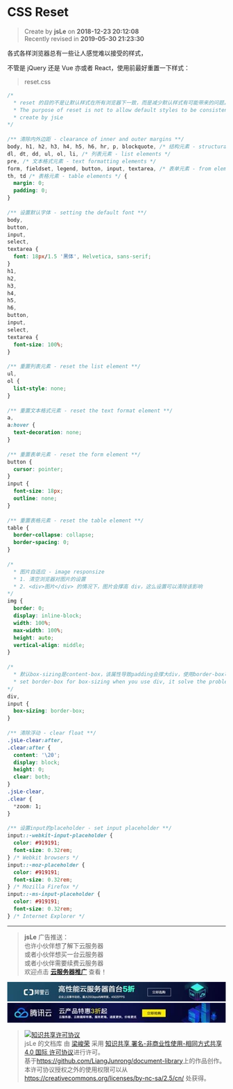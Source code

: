 # CSS Reset

> Create by **jsLe** on **2018-12-23 20:12:08**  
> Recently revised in **2019-05-30 21:23:30**

各式各样浏览器总有一些让人感觉难以接受的样式，

不管是 jQuery 还是 Vue 亦或者 React，使用前最好重置一下样式：

> reset.css

```css
/* 
  * reset 的目的不是让默认样式在所有浏览器下一致，而是减少默认样式有可能带来的问题。
  * The purpose of reset is not to allow default styles to be consistent across all browsers, but to reduce the potential problems of default styles.
  * create by jsLe
*/

/** 清除内外边距 - clearance of inner and outer margins **/
body, h1, h2, h3, h4, h5, h6, hr, p, blockquote, /* 结构元素 - structural elements */
dl, dt, dd, ul, ol, li, /* 列表元素 - list elements */
pre, /* 文本格式元素 - text formatting elements */
form, fieldset, legend, button, input, textarea, /* 表单元素 - from elements */
th, td /* 表格元素 - table elements */ {
  margin: 0;
  padding: 0;
}

/** 设置默认字体 - setting the default font **/
body,
button,
input,
select,
textarea {
  font: 18px/1.5 '黑体', Helvetica, sans-serif;
}
h1,
h2,
h3,
h4,
h5,
h6,
button,
input,
select,
textarea {
  font-size: 100%;
}

/** 重置列表元素 - reset the list element **/
ul,
ol {
  list-style: none;
}

/** 重置文本格式元素 - reset the text format element **/
a,
a:hover {
  text-decoration: none;
}

/** 重置表单元素 - reset the form element **/
button {
  cursor: pointer;
}
input {
  font-size: 18px;
  outline: none;
}

/** 重置表格元素 - reset the table element **/
table {
  border-collapse: collapse;
  border-spacing: 0;
}

/*
  * 图片自适应 - image responsize 
  * 1. 清空浏览器对图片的设置
  * 2. <div>图片</div> 的情况下，图片会撑高 div，这么设置可以清除该影响
*/
img {
  border: 0;
  display: inline-block;
  width: 100%;
  max-width: 100%;
  height: auto;
  vertical-align: middle;
}

/* 
  * 默认box-sizing是content-box，该属性导致padding会撑大div，使用border-box可以解决该问题
  * set border-box for box-sizing when you use div, it solve the problem when you add padding and don't want to make the div width bigger
*/
div,
input {
  box-sizing: border-box;
}

/** 清除浮动 - clear float **/
.jsLe-clear:after,
.clear:after {
  content: '\20';
  display: block;
  height: 0;
  clear: both;
}
.jsLe-clear,
.clear {
  *zoom: 1;
}

/** 设置input的placeholder - set input placeholder **/
input::-webkit-input-placeholder {
  color: #919191;
  font-size: 0.32rem;
} /* Webkit browsers */
input::-moz-placeholder {
  color: #919191;
  font-size: 0.32rem;
} /* Mozilla Firefox */
input::-ms-input-placeholder {
  color: #919191;
  font-size: 0.32rem;
} /* Internet Explorer */
```

---

> **jsLe** 广告推送：  
> 也许小伙伴想了解下云服务器  
> 或者小伙伴想买一台云服务器  
> 或者小伙伴需要续费云服务器  
> 欢迎点击 **[云服务器推广](https://github.com/LiangJunrong/document-library/blob/master/other-library/Monologue/%E7%A8%B3%E9%A3%9F%E8%89%B0%E9%9A%BE.md)** 查看！

[![图](../../public-repertory/img/z-small-seek-ali-3.jpg)](https://promotion.aliyun.com/ntms/act/qwbk.html?userCode=w7hismrh)
[![图](../../public-repertory/img/z-small-seek-tencent-2.jpg)](https://cloud.tencent.com/redirect.php?redirect=1014&cps_key=49f647c99fce1a9f0b4e1eeb1be484c9&from=console)

> <a rel="license" href="http://creativecommons.org/licenses/by-nc-sa/4.0/"><img alt="知识共享许可协议" style="border-width:0" src="https://i.creativecommons.org/l/by-nc-sa/4.0/88x31.png" /></a><br /><span xmlns:dct="http://purl.org/dc/terms/" property="dct:title">jsLe 的文档库</span> 由 <a xmlns:cc="http://creativecommons.org/ns#" href="https://github.com/LiangJunrong/document-library" property="cc:attributionName" rel="cc:attributionURL">梁峻荣</a> 采用 <a rel="license" href="http://creativecommons.org/licenses/by-nc-sa/4.0/">知识共享 署名-非商业性使用-相同方式共享 4.0 国际 许可协议</a>进行许可。<br />基于<a xmlns:dct="http://purl.org/dc/terms/" href="https://github.com/LiangJunrong/document-library" rel="dct:source">https://github.com/LiangJunrong/document-library</a>上的作品创作。<br />本许可协议授权之外的使用权限可以从 <a xmlns:cc="http://creativecommons.org/ns#" href="https://creativecommons.org/licenses/by-nc-sa/2.5/cn/" rel="cc:morePermissions">https://creativecommons.org/licenses/by-nc-sa/2.5/cn/</a> 处获得。
